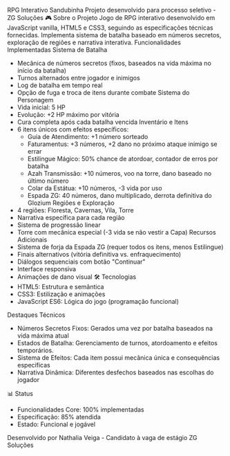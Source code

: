 RPG Interativo Sandubinha
Projeto desenvolvido para processo seletivo - ZG Soluções
🎮 Sobre o Projeto
Jogo de RPG interativo desenvolvido em JavaScript vanilla, HTML5 e CSS3, seguindo as especificações técnicas fornecidas. Implementa sistema de batalha baseado em números secretos, exploração de regiões e narrativa interativa.
Funcionalidades Implementadas
Sistema de Batalha
* Mecânica de números secretos (fixos, baseados na vida máxima no início da batalha)
* Turnos alternados entre jogador e inimigos
* Log de batalha em tempo real
* Opção de fuga e troca de itens durante combate
Sistema do Personagem
* Vida inicial: 5 HP
* Evolução: +2 HP máximo por vitória
* Cura completa após cada batalha vencida
Inventário e Itens
* 6 itens únicos com efeitos específicos:
    * Guia de Atendimento: +1 número sorteado
    * Faturamentus: +3 números, +2 dano no próximo ataque inimigo se errar
    * Estilingue Mágico: 50% chance de atordoar, contador de erros por batalha
    * Azah Transmissão: +10 números, voo na torre, dano baseado no último número
    * Colar da Estátua: +10 números, -3 vida por uso
    * Espada ZG: 40 números, dano multiplicado, derrota definitiva do Glozium
Regiões e Exploração
* 4 regiões: Floresta, Cavernas, Vila, Torre
* Narrativa específica para cada região
* Sistema de progressão linear
* Torre com mecânica especial  (-3 vida se não vestir a Capa)
Recursos Adicionais
* Sistema de forja da Espada ZG (requer todos os itens, menos Estilingue)
* Finais alternativos (vitória definitiva vs. enfraquecimento)
* Diálogos sequenciais com botão "Continuar"
* Interface responsiva
* Animações de dano visual
🛠️ Tecnologias
* HTML5: Estrutura e semântica
* CSS3: Estilização e animações
* JavaScript ES6: Lógica do jogo (programação funcional)


 Destaques Técnicos
* Números Secretos Fixos: Gerados uma vez por batalha baseados na vida máxima atual
* Estados de Batalha: Gerenciamento de turnos, atordoamento e efeitos temporários.
* Sistema de Efeitos: Cada item possui mecânica única e consequências específicas
* Narrativa Dinâmica: Diferentes desfechos baseados nas escolhas do jogador

📊 Status
* Funcionalidades Core: 100% implementadas
* Especificação: 85% atendida
* Estado: Funcional e jogável

Desenvolvido por Nathalia Veiga - Candidato à vaga de estágio ZG Soluções

